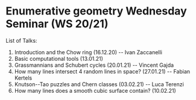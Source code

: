 # Enumerative geometry Wednesday Seminar (WS 20/21)

List of Talks:

1. Introduction and the Chow ring (16.12.20) -- Ivan Zaccanelli
2. Basic computational tools (13.01.21)
3. Grassmannians and Schubert cycles (20.01.21) -- Vincent Gajda
4. How many lines intersect 4 random lines in space? (27.01.21) -- Fabian Kertels
5. Knutson--Tao puzzles and Chern classes (03.02.21) -- Luca Terenzi
6. How many lines does a smooth cubic surface contain? (10.02.21)
